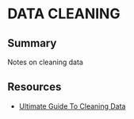 # DATA CLEANING

## Summary

Notes on cleaning data

## Resources

- [Ultimate Guide To Cleaning Data](https://towardsdatascience.com/the-ultimate-guide-to-data-cleaning-3969843991d4)
